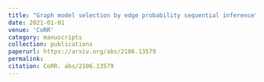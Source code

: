 ```yaml
---
title: "Graph model selection by edge probability sequential inference"
date: 2021-01-01
venue: 'CoRR'
category: manuscripts
collection: publications
paperurl: https://arxiv.org/abs/2106.13579
permalink: 
citation: CoRR. abs/2106.13579
---
```

